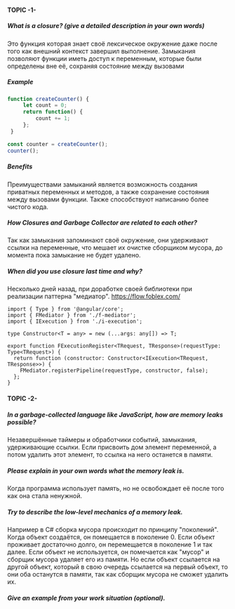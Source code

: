 #### TOPIC -1-

##### What is a closure? (give a detailed description in your own words) 

Это функция которая знает своё лексическое окружение даже после того как внешний контекст завершил выполнение. 
Замыкания позволяют функции иметь доступ к переменным, которые были определены вне её, сохраняя состояние между вызовами

##### Example

```typescript 
function createCounter() {
     let count = 0;
     return function() {
         count += 1;
     };
 }

const counter = createCounter();
counter();
```
##### Benefits

Преимуществами замыканий является возможность создания приватных переменных и методов, а также сохранение состояния между вызовами функции. 
Также способствуют написанию более чистого кода.

##### How Closures and Garbage Collector are related to each other?

Так как замыкания запоминают своё окружение, они удерживают ссылки на переменные, что мешает их очистке сборщиком мусора, до момента пока замыкание не будет удалено.

##### When did you use closure last time and why?

Несколько дней назад, при доработке своей библиотеки при реализации паттерна "медиатор". https://flow.foblex.com/

```
import { Type } from '@angular/core';
import { FMediator } from './f-mediator';
import { IExecution } from './i-execution';

type Constructor<T = any> = new (...args: any[]) => T;

export function FExecutionRegister<TRequest, TResponse>(requestType: Type<TRequest>) {
  return function (constructor: Constructor<IExecution<TRequest, TResponse>>) {
    FMediator.registerPipeline(requestType, constructor, false);
  };
}
```

#### TOPIC -2-

##### In a garbage-collected language like JavaScript, how are memory leaks possible?

Незавершённые таймеры и обработчики событий, замыкания, удерживающие ссылки. Если присвоить дом элемент переменной, а потом удалить этот элемент, то ссылка на него останется в памяти.

##### Please explain in your own words what the memory leak is.

Когда программа использует память, но не освобождает её после того как она стала ненужной.

##### Try to describe the low-level mechanics of a memory leak.

Например в C# сборка мусора происходит по принципу "поколений". Когда объект создаётся, он помещается в поколение 0. Если объект проживает достаточно долго, он перемещается в поколение 1 и так далее. Если объект не используется, он помечается как "мусор" и сборщик мусора удаляет его из памяти. Но если объект ссылается на другой объект, который в свою очередь ссылается на первый объект, то они оба останутся в памяти, так как сборщик мусора не сможет удалить их.

##### Give an example from your work situation (optional).

